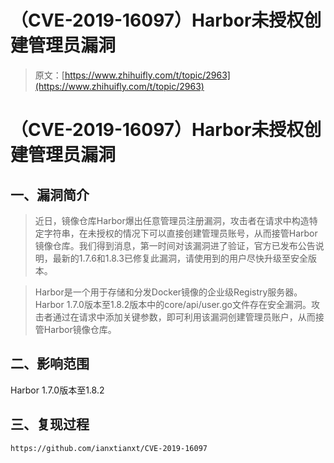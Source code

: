 # （CVE-2019-16097）Harbor未授权创建管理员漏洞

> 原文：[https://www.zhihuifly.com/t/topic/2963](https://www.zhihuifly.com/t/topic/2963)

# （CVE-2019-16097）Harbor未授权创建管理员漏洞

## 一、漏洞简介

> 近日，镜像仓库Harbor爆出任意管理员注册漏洞，攻击者在请求中构造特定字符串，在未授权的情况下可以直接创建管理员账号，从而接管Harbor镜像仓库。我们得到消息，第一时间对该漏洞进了验证，官方已发布公告说明，最新的1.7.6和1.8.3已修复此漏洞，请使用到的用户尽快升级至安全版本。

> Harbor是一个用于存储和分发Docker镜像的企业级Registry服务器。Harbor 1.7.0版本至1.8.2版本中的core/api/user.go文件存在安全漏洞。攻击者通过在请求中添加关键参数，即可利用该漏洞创建管理员账户，从而接管Harbor镜像仓库。

## 二、影响范围

Harbor 1.7.0版本至1.8.2

## 三、复现过程

```
https://github.com/ianxtianxt/CVE-2019-16097 
```